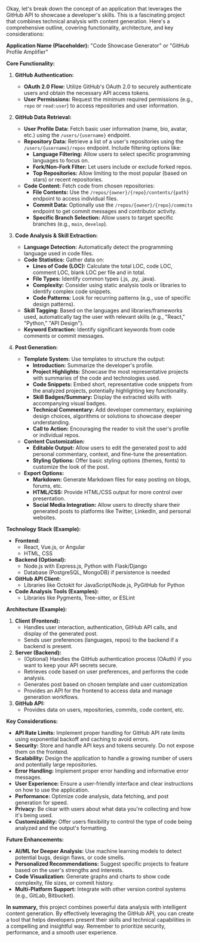 Okay, let's break down the concept of an application that leverages the GitHub API to showcase a developer's skills. This is a fascinating project that combines technical analysis with content generation. Here's a comprehensive outline, covering functionality, architecture, and key considerations:

**Application Name (Placeholder):** "Code Showcase Generator" or "GitHub Profile Amplifier"

**Core Functionality:**

1.  **GitHub Authentication:**
    *   **OAuth 2.0 Flow:**  Utilize GitHub's OAuth 2.0 to securely authenticate users and obtain the necessary API access tokens.
    *   **User Permissions:**  Request the minimum required permissions (e.g., `repo` or `read:user`) to access repositories and user information.

2.  **GitHub Data Retrieval:**
    *   **User Profile Data:**  Fetch basic user information (name, bio, avatar, etc.) using the `/users/{username}` endpoint.
    *   **Repository Data:**  Retrieve a list of a user's repositories using the `/users/{username}/repos` endpoint. Include filtering options like:
        *   **Language Filtering:** Allow users to select specific programming languages to focus on.
        *   **Fork/Non-Fork Filter:** Let users include or exclude forked repos.
        *   **Top Repositories:**  Allow limiting to the most popular (based on stars) or recent repositories.
    *   **Code Content:**  Fetch code from chosen repositories:
        *   **File Contents:**  Use the `/repos/{owner}/{repo}/contents/{path}` endpoint to access individual files.
        *   **Commit Data:** Optionally use the `/repos/{owner}/{repo}/commits` endpoint to get commit messages and contributor activity.
        *   **Specific Branch Selection:** Allow users to target specific branches (e.g., `main`, `develop`).

3.  **Code Analysis & Skill Extraction:**
    *   **Language Detection:** Automatically detect the programming language used in code files.
    *   **Code Statistics:**  Gather data on:
        *   **Lines of Code (LOC):**  Calculate the total LOC, code LOC, comment LOC, blank LOC per file and in total.
        *   **File Types:** Identify common types (.js, .py, .java).
        *   **Complexity:** Consider using static analysis tools or libraries to identify complex code snippets.
        *   **Code Patterns:** Look for recurring patterns (e.g., use of specific design patterns).
    *   **Skill Tagging:**  Based on the languages and libraries/frameworks used, automatically tag the user with relevant skills (e.g., "React," "Python," "API Design").
    *   **Keyword Extraction:** Identify significant keywords from code comments or commit messages.

4.  **Post Generation:**
    *   **Template System:** Use templates to structure the output:
        *   **Introduction:** Summarize the developer's profile.
        *   **Project Highlights:** Showcase the most representative projects with summaries of the code and technologies used.
        *   **Code Snippets:** Embed short, representative code snippets from the analyzed projects, potentially highlighting key functionality.
        *   **Skill Badges/Summary:** Display the extracted skills with accompanying visual badges.
        *   **Technical Commentary:** Add developer commentary, explaining design choices, algorithms or solutions to showcase deeper understanding.
        *   **Call to Action:** Encouraging the reader to visit the user's profile or individual repos.
    *   **Content Customization:**
        *   **Editable Output:** Allow users to edit the generated post to add personal commentary, context, and fine-tune the presentation.
        *   **Styling Options:** Offer basic styling options (themes, fonts) to customize the look of the post.
    *   **Export Options:**
        *   **Markdown:** Generate Markdown files for easy posting on blogs, forums, etc.
        *   **HTML/CSS:**  Provide HTML/CSS output for more control over presentation.
        *   **Social Media Integration:** Allow users to directly share their generated posts to platforms like Twitter, LinkedIn, and personal websites.

**Technology Stack (Example):**

*   **Frontend:**
    *   React, Vue.js, or Angular
    *   HTML, CSS
*   **Backend (Optional):**
    *   Node.js with Express.js, Python with Flask/Django
    *   Database (PostgreSQL, MongoDB) if persistence is needed
*   **GitHub API Client:**
    *   Libraries like Octokit for JavaScript/Node.js, PyGitHub for Python
*   **Code Analysis Tools (Examples):**
    *   Libraries like Pygments, Tree-sitter, or ESLint

**Architecture (Example):**

1.  **Client (Frontend):**
    *   Handles user interaction, authentication, GitHub API calls, and display of the generated post.
    *   Sends user preferences (languages, repos) to the backend if a backend is present.
2.  **Server (Backend):**
    *   (Optional) Handles the GitHub authentication process (OAuth) if you want to keep your API secrets secure.
    *   Retrieves code based on user preferences, and performs the code analysis.
    *   Generates post based on chosen template and user customization
    *   Provides an API for the frontend to access data and manage generation workflows.
3.  **GitHub API:**
    *   Provides data on users, repositories, commits, code content, etc.

**Key Considerations:**

*   **API Rate Limits:** Implement proper handling for GitHub API rate limits using exponential backoff and caching to avoid errors.
*   **Security:**  Store and handle API keys and tokens securely. Do not expose them on the frontend.
*   **Scalability:** Design the application to handle a growing number of users and potentially large repositories.
*   **Error Handling:** Implement proper error handling and informative error messages.
*   **User Experience:** Ensure a user-friendly interface and clear instructions on how to use the application.
*   **Performance:** Optimize code analysis, data fetching, and post generation for speed.
*   **Privacy:** Be clear with users about what data you're collecting and how it's being used.
*   **Customizability:** Offer users flexibility to control the type of code being analyzed and the output's formatting.

**Future Enhancements:**

*   **AI/ML for Deeper Analysis:** Use machine learning models to detect potential bugs, design flaws, or code smells.
*   **Personalized Recommendations:**  Suggest specific projects to feature based on the user's strengths and interests.
*   **Code Visualization:** Generate graphs and charts to show code complexity, file sizes, or commit history.
*   **Multi-Platform Support:** Integrate with other version control systems (e.g., GitLab, Bitbucket).

**In summary,** this project combines powerful data analysis with intelligent content generation. By effectively leveraging the GitHub API, you can create a tool that helps developers present their skills and technical capabilities in a compelling and insightful way. Remember to prioritize security, performance, and a smooth user experience.

